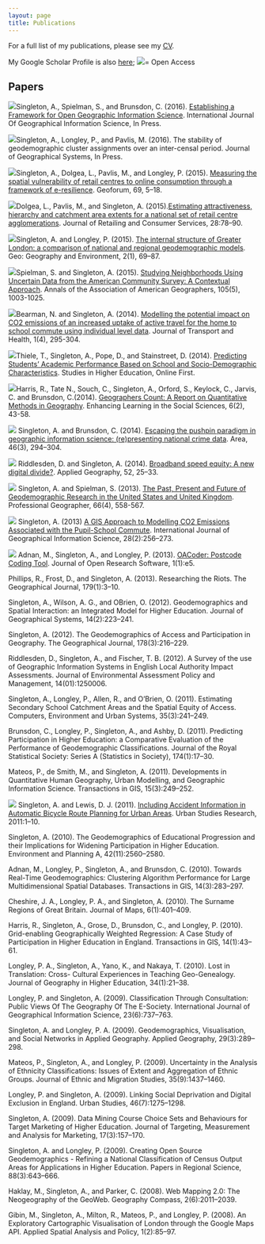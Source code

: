 ```yaml
---
layout: page
title: Publications
---
```


For a full list of my publications, please see my [CV](/cv/).

My Google Scholar Profile is also [here](http://scholar.google.co.uk/citations?hl=en&user=JDEfBE8AAAAJ); <img class="img-openpaper" src="/public/images/iconmonstr-download-13-icon.svg"></img>= Open Access

## Papers

<img class="img-openpaper" src="/public/images/iconmonstr-download-13-icon.svg">Singleton, A., Spielman, S., and Brunsdon, C. (2016). [Establishing a Framework for Open Geographic Information Science](http://dx.doi.org/10.1080/13658816.2015.1137579). International Journal Of Geographical Information Science, In Press.

<img class="img-openpaper" src="/public/images/iconmonstr-download-13-icon.svg">Singleton, A., Longley, P., and Pavlis, M. (2016). The stability of geodemographic cluster assignments over an inter-censal period. Journal of Geographical Systems, In Press.

<img class="img-openpaper" src="/public/images/iconmonstr-download-13-icon.svg">Singleton, A., Dolgea, L., Pavlis, M., and Longley, P. (2015). [Measuring the spatial vulnerability of retail centres to online consumption through a framework of e-resilience](http://dx.doi.org/10.1016/j.geoforum.2015.11.013). Geoforum, 69, 5–18.

<img class="img-openpaper" src="/public/images/iconmonstr-download-13-icon.svg">Dolgea, L., Pavlis, M., and Singleton, A. (2015).[Estimating attractiveness, hierarchy and catchment area extents for a national set of retail centre agglomerations](http://dx.doi.org/10.1016/j.jretconser.2015.08.013). Journal of Retailing and Consumer Services, 28:78–90.

<img class="img-openpaper" src="/public/images/iconmonstr-download-13-icon.svg">Singleton, A. and Longley, P. (2015). [The internal structure of Greater London: a comparison of national and regional geodemographic models](http://dx.doi.org/10.1002/geo2.7). Geo: Geography and Environment, 2(1), 69–87.

<img class="img-openpaper" src="/public/images/iconmonstr-download-13-icon.svg">Spielman, S. and Singleton, A. (2015). [Studying Neighborhoods Using Uncertain Data from the American Community Survey: A Contextual Approach](http://dx.doi.org/10.1080/00045608.2015.1052335). Annals of the Association of American Geographers, 105(5), 1003-1025.

<img class="img-openpaper" src="/public/images/iconmonstr-download-13-icon.svg">Bearman, N. and Singleton, A. (2014). [Modelling the potential impact on CO2 emissions of
an increased uptake of active travel for the home to school commute using individual level
data](http://dx.doi.org/10.1016/j.jth.2014.09.009). Journal of Transport and Health, 1(4), 295-304.

<img class="img-openpaper" src="/public/images/iconmonstr-download-13-icon.svg">Thiele, T., Singleton, A., Pope, D., and Stainstreet, D. (2014). [Predicting Students’ Academic
Performance Based on School and Socio-Demographic Characteristics](http://dx.doi.org/10.1080/03075079.2014.974528). Studies in
Higher Education, Online First.

<img class="img-openpaper" src="/public/images/iconmonstr-download-13-icon.svg"></img>Harris, R., Tate N., Souch, C., Singleton, A., Orford, S., Keylock, C.,  Jarvis, C. and Brunsdon, C.(2014). [Geographers Count: A Report on Quantitative Methods in Geography](http://dx.doi.org/10.11120/elss.2014.00035). Enhancing Learning in the Social Sciences, 6(2), 43-58.

<img class="img-openpaper" src="/public/images/iconmonstr-download-13-icon.svg"></img> Singleton, A. and Brunsdon, C. (2014). [Escaping the pushpin paradigm in geographic information science: (re)presenting national crime data](http://dx.doi.org/10.1111/area.12116). Area, 46(3), 294–304.

<img class="img-openpaper" src="/public/images/iconmonstr-download-13-icon.svg"></img> Riddlesden, D. and Singleton, A. (2014). [Broadband speed equity: A new digital divide?](http://dx.doi.org/10.1016/j.apgeog.2014.04.008). Applied Geography, 52, 25–33.

<img class="img-openpaper" src="/public/images/iconmonstr-download-13-icon.svg"></img> Singleton, A. and Spielman, S. (2013). [The Past, Present and Future of Geodemographic Research in the United States and United Kingdom](http://dx.doi.org/10.1080/00330124.2013.848764). Professional Geographer, 66(4), 558-567.

<img class="img-openpaper" src="/public/images/iconmonstr-download-13-icon.svg"></img> Singleton, A. (2013) [A GIS Approach to Modelling CO2 Emissions Associated with the Pupil-School Commute](http://dx.doi.org/10.1080/13658816.2013.832765). International Journal of Geographical Information Science, 28(2):256–273.

<img class="img-openpaper" src="/public/images/iconmonstr-download-13-icon.svg"></img> Adnan, M., Singleton, A., and Longley, P. (2013). [OACoder: Postcode Coding Tool](http://dx.doi.org/10.5334/511ba2c94d661). Journal of Open Research Software, 1(1):e5.

Phillips, R., Frost, D., and Singleton, A. (2013). Researching the Riots. The Geographical Journal, 179(1):3–10.

Singleton, A., Wilson, A. G., and OBrien, O. (2012). Geodemographics and Spatial Interaction: an Integrated Model for Higher Education. Journal of Geographical Systems, 14(2):223–241.

Singleton, A. (2012). The Geodemographics of Access and Participation in Geography. The Geographical Journal, 178(3):216–229.

Riddlesden, D., Singleton, A., and Fischer, T. B. (2012). A Survey of the use of Geographic Information Systems in English Local Authority Impact Assessments. Journal of Environmental Assessment Policy and Management, 14(01):1250006.

Singleton, A., Longley, P., Allen, R., and O’Brien, O. (2011). Estimating Secondary School Catchment Areas and the Spatial Equity of Access. Computers, Environment and Urban Systems, 35(3):241–249.

Brunsdon, C., Longley, P., Singleton, A., and Ashby, D. (2011). Predicting Participation in Higher Education: a Comparative Evaluation of the Performance of Geodemographic Classifications. Journal of the Royal Statistical Society: Series A (Statistics in Society), 174(1):17–30.

Mateos, P., de Smith, M., and Singleton, A. (2011). Developments in Quantitative Human Geography, Urban Modelling, and Geographic Information Science. Transactions in GIS, 15(3):249–252.

<img class="img-openpaper" src="/public/images/iconmonstr-download-13-icon.svg"></img> Singleton, A. and Lewis, D. J. (2011). [Including Accident Information in Automatic Bicycle Route Planning for Urban Areas](http://www.hindawi.com/journals/usr/2011/362817/). Urban Studies Research, 2011:1–10.

Singleton, A. (2010). The Geodemographics of Educational Progression and their Implications for Widening Participation in Higher Education. Environment and Planning A, 42(11):2560–2580.

Adnan, M., Longley, P., Singleton, A., and Brunsdon, C. (2010). Towards Real-Time Geodemographics: Clustering Algorithm Performance for Large Multidimensional Spatial Databases. Transactions in GIS, 14(3):283–297.

Cheshire, J. A., Longley, P. A., and Singleton, A. (2010). The Surname Regions of Great Britain. Journal of Maps, 6(1):401–409.

Harris, R., Singleton, A., Grose, D., Brunsdon, C., and Longley, P. (2010). Grid-enabling Geographically Weighted Regression: A Case Study of Participation in Higher Education in England. Transactions in GIS, 14(1):43–61.

Longley, P. A., Singleton, A., Yano, K., and Nakaya, T. (2010). Lost in Translation: Cross- Cultural Experiences in Teaching Geo-Genealogy. Journal of Geography in Higher Education, 34(1):21–38.

Longley, P. and Singleton, A. (2009). Classification Through Consultation: Public Views Of The Geography Of The E-Society. International Journal of Geographical Information Science, 23(6):737–763.

Singleton, A. and Longley, P. A. (2009). Geodemographics, Visualisation, and Social Networks in Applied Geography. Applied Geography, 29(3):289–298.

Mateos, P., Singleton, A., and Longley, P. (2009). Uncertainty in the Analysis of Ethnicity Classifications: Issues of Extent and Aggregation of Ethnic Groups. Journal of Ethnic and Migration Studies, 35(9):1437–1460.

Longley, P. and Singleton, A. (2009). Linking Social Deprivation and Digital Exclusion in England. Urban Studies, 46(7):1275–1298.

Singleton, A. (2009). Data Mining Course Choice Sets and Behaviours for Target Marketing of Higher Education. Journal of Targeting, Measurement and Analysis for Marketing, 17(3):157–170.

Singleton, A. and Longley, P. (2009). Creating Open Source Geodemographics - Refining a National Classification of Census Output Areas for Applications in Higher Education. Papers in Regional Science, 88(3):643–666.

Haklay, M., Singleton, A., and Parker, C. (2008). Web Mapping 2.0: The Neogeography of the GeoWeb. Geography Compass, 2(6):2011–2039.

Gibin, M., Singleton, A., Milton, R., Mateos, P., and Longley, P. (2008). An Exploratory Cartographic Visualisation of London through the Google Maps API. Applied Spatial Analysis and Policy, 1(2):85–97.
